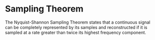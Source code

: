 # Sampling Theorem

The Nyquist-Shannon Sampling Theorem states that a continuous signal can be completely represented by its samples and reconstructed if it is sampled at a rate greater than twice its highest frequency component.
